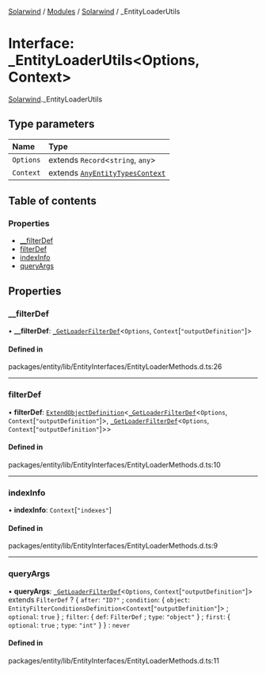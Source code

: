 [Solarwind](../README.md) / [Modules](../modules.md) / [Solarwind](../modules/Solarwind.md) / \_EntityLoaderUtils

# Interface: \_EntityLoaderUtils<Options, Context\>

[Solarwind](../modules/Solarwind.md)._EntityLoaderUtils

## Type parameters

| Name | Type |
| :------ | :------ |
| `Options` | extends `Record`<`string`, `any`\> |
| `Context` | extends [`AnyEntityTypesContext`](../modules/Solarwind.md#anyentitytypescontext) |

## Table of contents

### Properties

- [\_\_filterDef](Solarwind._EntityLoaderUtils.md#__filterdef)
- [filterDef](Solarwind._EntityLoaderUtils.md#filterdef)
- [indexInfo](Solarwind._EntityLoaderUtils.md#indexinfo)
- [queryArgs](Solarwind._EntityLoaderUtils.md#queryargs)

## Properties

### \_\_filterDef

• **\_\_filterDef**: [`_GetLoaderFilterDef`](../modules/Solarwind.md#_getloaderfilterdef)<`Options`, `Context`[``"outputDefinition"``]\>

#### Defined in

packages/entity/lib/EntityInterfaces/EntityLoaderMethods.d.ts:26

___

### filterDef

• **filterDef**: [`ExtendObjectDefinition`](Solarwind.ExtendObjectDefinition.md)<[`_GetLoaderFilterDef`](../modules/Solarwind.md#_getloaderfilterdef)<`Options`, `Context`[``"outputDefinition"``]\>, [`_GetLoaderFilterDef`](../modules/Solarwind.md#_getloaderfilterdef)<`Options`, `Context`[``"outputDefinition"``]\>\>

#### Defined in

packages/entity/lib/EntityInterfaces/EntityLoaderMethods.d.ts:10

___

### indexInfo

• **indexInfo**: `Context`[``"indexes"``]

#### Defined in

packages/entity/lib/EntityInterfaces/EntityLoaderMethods.d.ts:9

___

### queryArgs

• **queryArgs**: [`_GetLoaderFilterDef`](../modules/Solarwind.md#_getloaderfilterdef)<`Options`, `Context`[``"outputDefinition"``]\> extends `FilterDef` ? { `after`: ``"ID?"`` ; `condition`: { `object`: `EntityFilterConditionsDefinition`<`Context`[``"outputDefinition"``]\> ; `optional`: ``true``  } ; `filter`: { `def`: `FilterDef` ; `type`: ``"object"``  } ; `first`: { `optional`: ``true`` ; `type`: ``"int"``  }  } : `never`

#### Defined in

packages/entity/lib/EntityInterfaces/EntityLoaderMethods.d.ts:11
